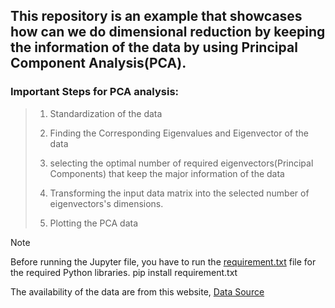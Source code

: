 ## This repository is an example that showcases how can we do dimensional reduction by keeping the information of the data by using Principal Component Analysis(PCA).

### Important Steps for PCA analysis: 
   > 1. Standardization of the data 
   >
   > 2. Finding the Corresponding Eigenvalues and Eigenvector of the data
   >
   > 3. selecting the optimal number of required eigenvectors(Principal Components) that keep the major information of the data
   >
   > 4. Transforming the input data matrix into the selected number of eigenvectors's dimensions.   
   >  
   > 5. Plotting the PCA data 

> [!NOTE]
> Before running the Jupyter file, you have to run the [requirement.txt](requirement.txt) file for the required Python libraries.
  pip install requirement.txt 

The availability of the data are from this website,
[Data Source](https://archive.ics.uci.edu/dataset/109/wine)

